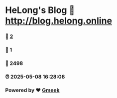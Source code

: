 # HeLong's Blog :link: http://blog.helong.online 
### :page_facing_up: [2](http://blog.helong.online/tag.html) 
### :speech_balloon: 1 
### :hibiscus: 2498 
### :alarm_clock: 2025-05-08 16:28:08 
### Powered by :heart: [Gmeek](https://github.com/Meekdai/Gmeek)
